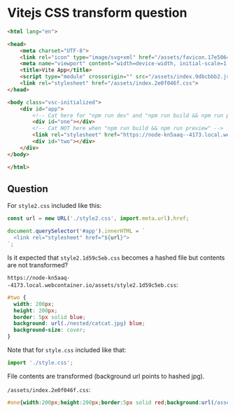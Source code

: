 # Vitejs CSS transform question

```html
<html lang="en">

<head>
	<meta charset="UTF-8">
	<link rel="icon" type="image/svg+xml" href="/assets/favicon.17e50649.svg">
	<meta name="viewport" content="width=device-width, initial-scale=1.0">
	<title>Vite App</title>
	<script type="module" crossorigin="" src="/assets/index.9dbcbbb2.js"></script>
	<link rel="stylesheet" href="/assets/index.2e0f046f.css">
</head>

<body class="vsc-initialized">
	<div id="app">
		<!-- Cat here for "npm run dev" and "npm run build && npm run preview" -->
		<div id="one"></div>
		<!-- Cat NOT here when "npm run build && npm run preview" -->
		<link rel="stylesheet" href="https://node-kn5aaq--4173.local.webcontainer.io/assets/style2.1d59c5eb.css">
		<div id="two"></div>
	</div>
</body>

</html>
```

## Question

For `style2.css` included like this:

```js
const url = new URL('./style2.css', import.meta.url).href;

document.querySelector('#app').innerHTML = `
  <link rel="stylesheet" href="${url}">
`;
```

Is it expected that `style2.1d59c5eb.css` becomes a hashed file but contents are not transformed?

`https://node-kn5aaq--4173.local.webcontainer.io/assets/style2.1d59c5eb.css`:

```css
#two {
  width: 200px;
  height: 200px;
  border: 5px solid blue;
  background: url(./nested/catcat.jpg) blue;
  background-size: cover;
}
```

Note that for `style.css` included like that:

```js
import './style.css';
```

File contents are transformed (background url points to hashed jpg).

`/assets/index.2e0f046f.css`:

```css
#one{width:200px;height:200px;border:5px solid red;background:url(/assets/catcat.c8195ece.jpg) red;background-size:cover}
```

